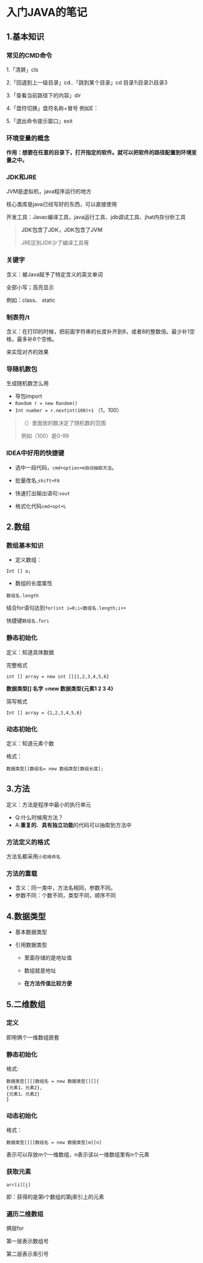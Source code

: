 # 入门JAVA的笔记

## 1.基本知识

### 常见的CMD命令

1.「清屏」cls

2.「回退到上一级目录」cd..「跳到某个目录」cd 目录1\目录2\目录3

3.「查看当前路径下的内容」dir

4.「盘符切换」盘符名称+冒号 例如E：

5.「退出命令提示窗口」exit

### 环境变量的概念

**作用：想要在任意的目录下，打开指定的软件。就可以把软件的路径配置到环境变量之中。**

### JDK和JRE

JVM是虚拟机，java程序运行的地方

核心类库是java已经写好的东西，可以直接使用

开发工具：Javac编译工具，java运行工具、jdb调试工具、jhat内存分析工具

> **JDK包含了JDK，JDK包含了JVM**
>
> JRE区别JDK少了编译工具等

### 关键字

含义：被Java赋予了特定含义的英文单词

全部小写；高亮显示

例如：class、 static

### 制表符/t

含义：在打印的时候，把前面字符串的长度补齐到8，或者8的整数倍。最少补1空格，最多补8个空格。

来实现对齐的效果



### 导随机数包

 生成随机数怎么用

- 导包import
- `Random r = new Random()`
- `Int number = r.nextint(100)+1`        （1，100）

> （）里面放的数决定了随机数的范围
>
> 例如（100）是0-99

### IDEA中好用的快捷键

-  选中一段代码，`cmd+option+m自动抽取方法`。

- 批量改名,`shift+F6`
- 快速打出输出语句:`sout`
- 格式化代码`cmd+opt+L`

## 2.数组

### 数组基本知识

- 定义数组：

```
Int [] a;
```

- 数组的长度属性

```
数组名.length
```

结合for语句达到`for(int i=0;i<数组名.length;i++`

快捷键`数组名.fori`

### 静态初始化

定义：知道具体数据

完整格式

```
int [] array = new int []{1,2,3,4,5,6}
```

**数据类型[] 名字  =new   数据类型{元素1 2 3 4}**

 

简写格式

```
Int [] array = {1,2,3,4,5,6}
```

### 动态初始化

定义：知道元素个数

格式：

```
数据类型[]数组名= new 数组类型[数组长度];
```

## 3.方法

定义：方法是程序中最小的执行单元

- Q:什么时候用方法？
- A:**重复的**、**具有独立功能**的代码可以抽取到方法中

### 方法定义的格式

方法名都采用`小驼峰命名`

### 方法的重载

- 含义：同一类中，方法名相同，参数不同。
- 参数不同：个数不同，类型不同，顺序不同

## 4.数据类型

- 基本数据类型

- 引用数据类型
  -  里面存储的是地址值

  -  数组就是地址

  -  **在方法传值比较方便** 

## 5.二维数组

### 定义

即用俩个一维数组嵌套

### 静态初始化

格式:

```
数据类型[][]数组名 = new 数据类型[][]{
{元素1，元素2}, 
{元素1，元素2}
}
```

### 动态初始化

格式：

```
数据类型[][]数组名 = new 数据类型[m][n]
```

表示可以存放m个一维数组，n表示该以一维数组里有n个元素

### 获取元素

```
arr[i][j]
```

即：获得的是第i个数组的第j索引上的元素

### 遍历二维数组

俩层for

第一层表示数组号

第二层表示索引号